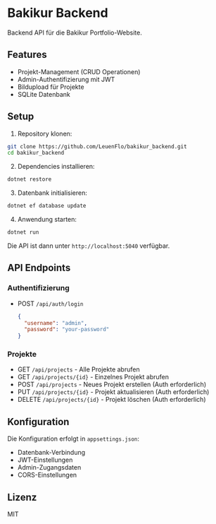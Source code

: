 # Bakikur Backend

Backend API für die Bakikur Portfolio-Website.

## Features

- Projekt-Management (CRUD Operationen)
- Admin-Authentifizierung mit JWT
- Bildupload für Projekte
- SQLite Datenbank

## Setup

1. Repository klonen:
```bash
git clone https://github.com/LeuenFlo/bakikur_backend.git
cd bakikur_backend
```

2. Dependencies installieren:
```bash
dotnet restore
```

3. Datenbank initialisieren:
```bash
dotnet ef database update
```

4. Anwendung starten:
```bash
dotnet run
```

Die API ist dann unter `http://localhost:5040` verfügbar.

## API Endpoints

### Authentifizierung

- POST `/api/auth/login`
  ```json
  {
    "username": "admin",
    "password": "your-password"
  }
  ```

### Projekte

- GET `/api/projects` - Alle Projekte abrufen
- GET `/api/projects/{id}` - Einzelnes Projekt abrufen
- POST `/api/projects` - Neues Projekt erstellen (Auth erforderlich)
- PUT `/api/projects/{id}` - Projekt aktualisieren (Auth erforderlich)
- DELETE `/api/projects/{id}` - Projekt löschen (Auth erforderlich)

## Konfiguration

Die Konfiguration erfolgt in `appsettings.json`:

- Datenbank-Verbindung
- JWT-Einstellungen
- Admin-Zugangsdaten
- CORS-Einstellungen

## Lizenz

MIT 